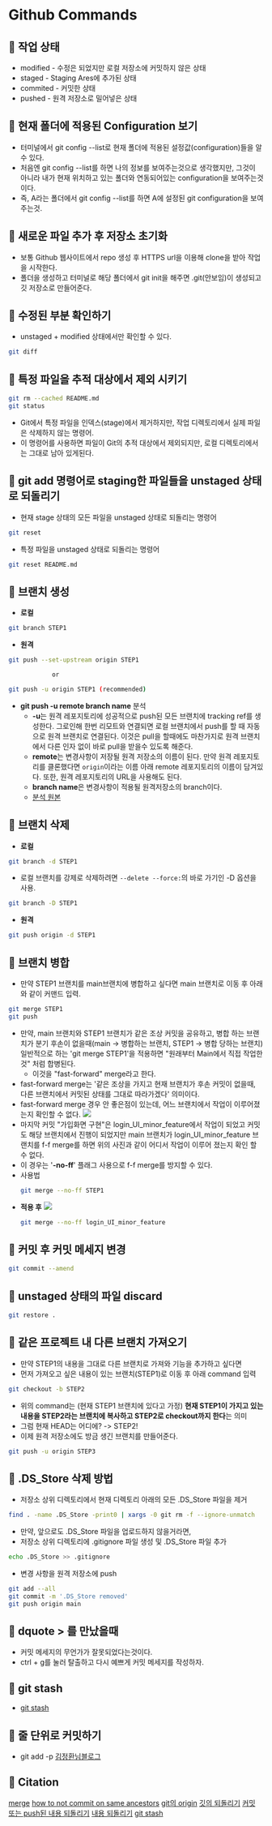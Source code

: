 ﻿# Github Commands

## 🍎 작업 상태
- modified - 수정은 되었지만 로컬 저장소에 커밋하지 않은 상태
- staged - Staging Ares에 추가된 상태
- commited - 커밋한 상태
- pushed - 원격 저장소로 밀어넣은 상태

## 🍎 현재 폴더에 적용된 Configuration 보기
- 터미널에서 git config --list로 현재 폴더에 적용된 설정값(configuration)들을 알 수 있다.
- 처음엔 git config --list를 하면 나의 정보를 보여주는것으로 생각했지만, 그것이 아니라 내가 현재 위치하고 있는 폴더와 연동되어있는 configuration을 보여주는것이다.
- 즉, A라는 폴더에서 git config --list를 하면 A에 설정된 git configuration을 보여주는것.

## 🍎 새로운 파일 추가 후 저장소 초기화
- 보통 Github 웹사이트에서 repo 생성 후 HTTPS url을 이용해 clone을 받아 작업을 시작한다.
- 폴더을 생성하고 터미널로 해당 폴더에서 git init을 해주면 .git(안보임)이 생성되고 깃 저장소로 만들어준다.

## 🍎 수정된 부분 확인하기
- unstaged + modified 상태에서만 확인할 수 있다.
```bash
git diff
```

## 🍎 특정 파일을 추적 대상에서 제외 시키기
```bash
git rm --cached README.md 
git status
```
- Git에서 특정 파일을 인덱스(stage)에서 제거하지만, 작업 디렉토리에서 실제 파일은 삭제하지 않는 명령어.
- 이 명령어를 사용하면 파일이 Git의 추적 대상에서 제외되지만, 로컬 디렉토리에서는 그대로 남아 있게된다.

## 🍎 git add 명령어로 staging한 파일들을 unstaged 상태로 되돌리기
- 현재 stage 상태의 모든 파일을 unstaged 상태로 되돌리는 명령어
```bash
git reset
```
- 특정 파일을 unstaged 상태로 되돌리는 명령어
```bash
git reset README.md
```

## 🍎 브랜치 생성
- **로컬**
```bash
git branch STEP1
```
- **원격**
```bash
git push --set-upstream origin STEP1

            or

git push -u origin STEP1 (recommended)
```
- **git push -u remote branch name** 분석
    - **-u**는 원격 레포지토리에 성공적으로 push된 모든 브랜치에 tracking ref를 생성한다. 그로인해 한번 리모트와 연결되면 로컬 브랜치에서 push를 할 때 자동으로 원격 브랜치로 연결된다. 이것은 pull을 할때에도 마찬가지로 원격 브랜치에서 다른 인자 없이 바로 pull을 받을수 있도록 해준다.    
    - **remote**는 변경사항이 저장될 원격 저장소의 이름이 된다. 만약 원격 레포지토리를 클론했다면 `origin`이라는 이름 아래 remote 레포지토리의 이름이 담겨있다. 또한, 원격 레포지토리의 URL을 사용해도 된다.
    - **branch name**은 변경사항이 적용될 원격저장소의 branch이다.
    - [분석 원본](https://www.educative.io/answers/what-is-the-git-push--u-remote-branch-name-command?utm_campaign=systemdesign&utm_source=google&utm_medium=ppc&utm_content=display&eid=5082902844932096&utm_term=&utm_campaign=%5BNew%5D+System+Design+-Performance+Max&utm_source=adwords&utm_medium=ppc&hsa_acc=5451446008&hsa_cam=18511913007&hsa_grp=&hsa_ad=&hsa_src=x&hsa_tgt=&hsa_kw=&hsa_mt=&hsa_net=adwords&hsa_ver=3&gclid=CjwKCAjw2OiaBhBSEiwAh2ZSP8yGMunodXadSAeKWcm-Sl7whsFHKAFMPM0DgV9LO0hf1x-23ICBYxoCNjMQAvD_BwE)

## 🍎 브랜치 삭제
- **로컬**
```bash
git branch -d STEP1
```
- 로컬 브랜치를 강제로 삭제하려면 `--delete --force:`의 바로 가기인 -D 옵션을 사용.
```bash
git branch -D STEP1
```
- **원격**
```bash
git push origin -d STEP1
```
## 🍎 브랜치 병합
- 만약 STEP1 브랜치를 main브랜치에 병합하고 싶다면 main 브랜치로 이동 후 아래와 같이 커맨드 입력.
```bash
git merge STEP1
git push
```
- 만약, main 브랜치와 STEP1 브랜치가 같은 조상 커밋을 공유하고, 병합 하는 브랜치가 분기 후손이 없을때(main -> 병합하는 브랜치, STEP1 -> 병합 당하는 브랜치) 일반적으로 하는 'git merge STEP1'을 적용하면 "원래부터 Main에서 직접 작업한것" 처럼 합병된다.
    - 이것을 "fast-forward" merge라고 한다.
- fast-forward merge는 '같은 조상을 가지고 현재 브랜치가 후손 커밋이 없을때, 다른 브랜치에서 커밋된 상태를 그대로 따라가겠다' 의미이다.
- fast-forward merge 경우 안 좋은점이 있는데, 어느 브랜치에서 작업이 이루어졌는지 확인할 수 없다.
![](https://i.imgur.com/0JYUOAi.png)
- 마지막 커밋 "가입화면 구현"은 login_UI_minor_feature에서 작업이 되었고 커밋도 해당 브랜치에서 진행이 되었지만 main 브랜치가 login_UI_minor_feature 브랜치를 f-f merge를 하면 위의 사진과 같이 어디서 작업이 이루어 졌는지 확인 할 수 없다.
- 이 경우는 '**-no-ff**' 플래그 사용으로 f-f merge를 방지할 수 있다.
- 사용법
    ```bash
    git merge --no-ff STEP1 
    ```
- **적용 후**
    ![](https://i.imgur.com/HoauNyX.png)
    ```bash
    git merge --no-ff login_UI_minor_feature
    ```

## 🍎 커밋 후 커밋 메세지 변경
```bash
git commit --amend
```

## 🍎 unstaged 상태의 파일 discard
```bash
git restore .
```

## 🍎 같은 프로젝트 내 다른 브랜치 가져오기
- 만약 STEP1의 내용을 그대로 다른 브랜치로 가져와 기능을 추가하고 싶다면
- 먼저 가져오고 싶은 내용이 있는 브랜치(STEP1)로 이동 후 아래 command 입력
```bash
git checkout -b STEP2
```
- 위의 command는 (현재 STEP1 브랜치에 있다고 가정) **현재 STEP1이 가지고 있는 내용을 STEP2라는 브랜치에 복사하고 STEP2로 checkout까지 한다**는 의미
- 그럼 현재 HEAD는 어디에? -> STEP2! 
- 이제 원격 저장소에도 방금 생긴 브랜치를 만들어준다.
```bash
git push -u origin STEP3
```

## 🍎 .DS_Store 삭제 방법
- 저장소 상위 디렉토리에서 현재 디렉토리 아래의 모든 .DS_Store 파일을 제거
```bash
find . -name .DS_Store -print0 | xargs -0 git rm -f --ignore-unmatch
```
- 만약, 앞으로도 .DS_Store 파일을 업로드하지 않을거라면,
- 저장소 상위 디렉토리에 .gitignore 파일 생성 및 .DS_Store 파일 추가
```bash
echo .DS_Store >> .gitignore
```
- 변경 사항을 원격 저장소에 push
```bash
git add --all
git commit -m '.DS_Store removed'
git push origin main
```

## 🍎 dquote > 를 만났을때
- 커밋 메세지의 무언가가 잘못되었다는것이다.
- ctrl + g를 눌러 탈출하고 다시 예쁘게 커밋 메세지를 작성하자.

## 🍎 git stash
- [git stash](https://gmlwjd9405.github.io/2018/05/18/git-stash.html)

## 🍎 줄 단위로 커밋하기
- git add -p
[김정환님블로그](https://jeonghwan-kim.github.io/dev/2020/02/10/git-usage.html)

## 🍎 Citation
[merge](https://mylko72.gitbooks.io/git/content/branch/bcd1_d569.html)
[how to not commit on same ancestors](https://barbagroup.github.io/essential_skills_RRC/git/branching/#git-merge) 
[git의 origin](https://velog.io/@seochanh/00011)
[깃의 되돌리기](https://git-scm.com/book/ko/v2/Git%EC%9D%98-%EA%B8%B0%EC%B4%88-%EB%90%98%EB%8F%8C%EB%A6%AC%EA%B8%B0)
[커밋 또는 push된 내용 되돌리기](https://brownbears.tistory.com/477)
[내용 되돌리기](https://jupiny.com/2019/03/19/revert-commits-in-remote-repository/)
[git stash](https://gmlwjd9405.github.io/2018/05/18/git-stash.html)